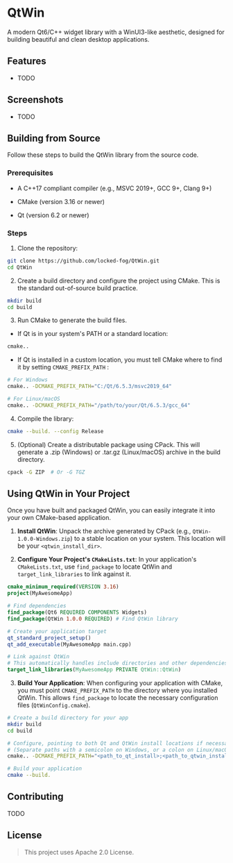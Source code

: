 # QtWin

A modern Qt6/C++ widget library with a WinUI3-like aesthetic, designed for building beautiful and clean desktop applications.

## Features

- TODO

## Screenshots

- TODO

## Building from Source

Follow these steps to build the QtWin library from the source code.

### Prerequisites

- A C++17 compliant compiler (e.g., MSVC 2019+, GCC 9+, Clang 9+)

- CMake (version 3.16 or newer)

- Qt (version 6.2 or newer)

### Steps

1. Clone the repository:

```bash
git clone https://github.com/locked-fog/QtWin.git
cd QtWin
```

2. Create a build directory and configure the project using CMake. This is the standard out-of-source build practice.

```bash
mkdir build
cd build
```

3. Run CMake to generate the build files.

  - If Qt is in your system's PATH or a standard location:

  ```bash
  cmake..
  ```

  - If Qt is installed in a custom location, you must tell CMake where to find it by setting `CMAKE_PREFIX_PATH` :

  ```bash
  # For Windows
  cmake.. -DCMAKE_PREFIX_PATH="C:/Qt/6.5.3/msvc2019_64"
  
  # For Linux/macOS
  cmake.. -DCMAKE_PREFIX_PATH="/path/to/your/Qt/6.5.3/gcc_64"
  ```

4. Compile the library:

```bash
cmake --build. --config Release
```

5. (Optional) Create a distributable package using CPack. This will generate a .zip (Windows) or .tar.gz (Linux/macOS) archive in the build directory.

```bash
cpack -G ZIP  # Or -G TGZ
```

## Using QtWin in Your Project

Once you have built and packaged QtWin, you can easily integrate it into your own CMake-based application.

1. **Install QtWin**: Unpack the archive generated by CPack (e.g., `QtWin-1.0.0-Windows.zip`) to a stable location on your system. This location will be your `<qtwin_install_dir>`.

2. **Configure Your Project's `CMakeLists.txt`**: In your application's `CMakeLists.txt`, use `find_package` to locate QtWin and `target_link_libraries` to link against it.

```CMake
cmake_minimum_required(VERSION 3.16)
project(MyAwesomeApp)

# Find dependencies
find_package(Qt6 REQUIRED COMPONENTS Widgets)
find_package(QtWin 1.0.0 REQUIRED) # Find QtWin library

# Create your application target
qt_standard_project_setup()
qt_add_executable(MyAwesomeApp main.cpp)

# Link against QtWin
# This automatically handles include directories and other dependencies.
target_link_libraries(MyAwesomeApp PRIVATE QtWin::QtWin)
```

3. **Build Your Application**: When configuring your application with CMake, you must point `CMAKE_PREFIX_PATH` to the directory where you installed QtWin. This allows `find_package` to locate the necessary configuration files (`QtWinConfig.cmake`).

```bash
# Create a build directory for your app
mkdir build
cd build

# Configure, pointing to both Qt and QtWin install locations if necessary
# (Separate paths with a semicolon on Windows, or a colon on Linux/macOS)
cmake.. -DCMAKE_PREFIX_PATH="<path_to_qt_install>;<path_to_qtwin_install>"

# Build your application
cmake --build.
```

## Contributing

TODO

## License

> This project uses Apache 2.0 License.